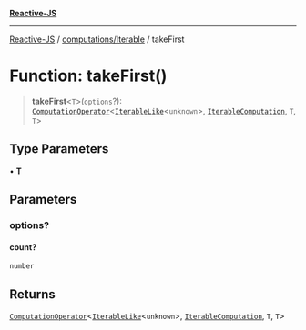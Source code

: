 [**Reactive-JS**](../../../README.md)

***

[Reactive-JS](../../../README.md) / [computations/Iterable](../README.md) / takeFirst

# Function: takeFirst()

> **takeFirst**\<`T`\>(`options`?): [`ComputationOperator`](../../type-aliases/ComputationOperator.md)\<[`IterableLike`](../../interfaces/IterableLike.md)\<`unknown`\>, [`IterableComputation`](../interfaces/IterableComputation.md), `T`, `T`\>

## Type Parameters

• **T**

## Parameters

### options?

#### count?

`number`

## Returns

[`ComputationOperator`](../../type-aliases/ComputationOperator.md)\<[`IterableLike`](../../interfaces/IterableLike.md)\<`unknown`\>, [`IterableComputation`](../interfaces/IterableComputation.md), `T`, `T`\>
